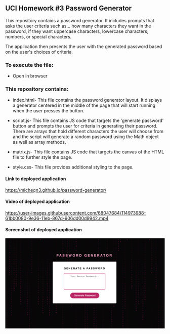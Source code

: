 ## UCI Homework #3 Password Generator

This repository contains a password generator. It includes prompts that asks the user criteria such as...
how many characters they want in the password, if they want uppercase characters, lowercase characters, numbers,
or special characters. 

The application then presents the user with the generated password based on the user's choices of criteria. 

### To execute the file: 
- Open in browser

### This repository contains: 

  - index.html- This file contains the password generator layout. It displays a generator centered in the middle of the page that will
  start running when the user presses the button.

  - script.js- This file contains JS code that targets the 'generate password' button and prompts the user for criteria in generating their 
  password. There are arrays that hold different characters the user will choose from and the script will generate a random password using the Math object as well
  as array methods.
  
  - matrix.js- This file contains JS code that targets the canvas of the HTML file to further style the page.

  - style.css- This file provides additional styling to the page.
  

#### Link to deployed application

https://micheqn3.github.io/password-generator/

#### Video of deployed application 

https://user-images.githubusercontent.com/68047684/114973988-61bb0080-9e36-11eb-867d-906dd00d9942.mp4

#### Screenshot of deployed application 

![Screenshot](/Assets/pwd-generator-screenshot.png)
